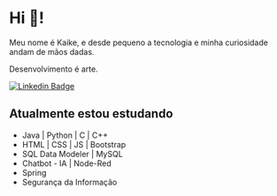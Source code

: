 # Hi 🤙!

Meu nome é Kaike, e desde pequeno a tecnologia e minha curiosidade andam de mãos dadas. 

Desenvolvimento é arte.


[![Linkedin Badge](https://img.shields.io/badge/-Kaike%20Santana-6633cc?style=flat-square&logo=Linkedin&logoColor=white&link=https://www.linkedin.com/in/kaike-santana/)](https://www.linkedin.com/in/kaike-santana/) 


## Atualmente estou estudando
 - Java | Python | C | C++  
 - HTML | CSS | JS | Bootstrap
 - SQL Data Modeler | MySQL
 - Chatbot - IA | Node-Red
 - Spring
 - Segurança da Informação

